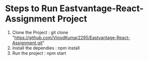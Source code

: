 # Steps to Run Eastvantage-React-Assignment Project
   1. Clone the Project : git clone "https://github.com/VinodKumar2295/Eastvantage-React-Assignment.git"
   2. Install the dependies : npm install
   3. Run the project : npm start
